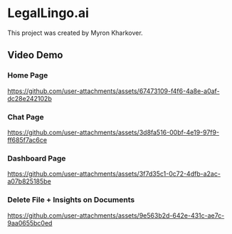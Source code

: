 # LegalLingo.ai

This project was created by Myron Kharkover.

## Video Demo

### Home Page
https://github.com/user-attachments/assets/67473109-f4f6-4a8e-a0af-dc28e242102b

### Chat Page
https://github.com/user-attachments/assets/3d8fa516-00bf-4e19-97f9-ff685f7ac6ce

### Dashboard Page
https://github.com/user-attachments/assets/3f7d35c1-0c72-4dfb-a2ac-a07b825185be

### Delete File + Insights on Documents
https://github.com/user-attachments/assets/9e563b2d-642e-431c-ae7c-9aa0655bc0ed

